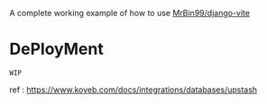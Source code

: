 A complete working example of how to use [MrBin99/django-vite](https://github.com/MrBin99/django-vite)


DePloyMent
===

`WIP`

ref : https://www.koyeb.com/docs/integrations/databases/upstash